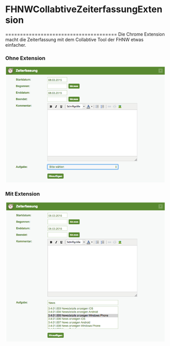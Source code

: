 # FHNWCollabtiveZeiterfassungExtension
======================================
Die Chrome Extension macht die Zeiterfassung mit dem Collabtive Tool der FHNW etwas einfacher.

### Ohne Extension ###
![My image](https://github.com/cansik/FHNWCollabtiveZeiterfassungExtension/blob/master/img/vorher.png?raw=true)

### Mit Extension ###
![My image](https://github.com/cansik/FHNWCollabtiveZeiterfassungExtension/blob/master/img/nachher.png?raw=true)

